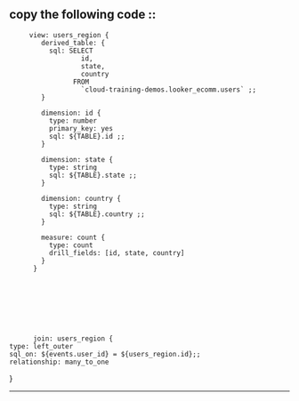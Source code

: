 ## copy the following code     ::      
         
         view: users_region {
            derived_table: {
              sql: SELECT
                      id,
                      state,
                      country
                    FROM
                      `cloud-training-demos.looker_ecomm.users` ;;
            }
            
            dimension: id {
              type: number
              primary_key: yes
              sql: ${TABLE}.id ;;
            }
            
            dimension: state {
              type: string
              sql: ${TABLE}.state ;;
            }
            
            dimension: country {
              type: string
              sql: ${TABLE}.country ;;
            }
            
            measure: count {
              type: count
              drill_fields: [id, state, country]
            }
          }
          
          
          
          
          
          
          
          
          join: users_region {
    type: left_outer
    sql_on: ${events.user_id} = ${users_region.id};;
    relationship: many_to_one
  }
          

   



          
  
  
  -----------------------------------------------------------------------------------------------------------------------------------------------------------------------------------------------------------


 
  
  
  
